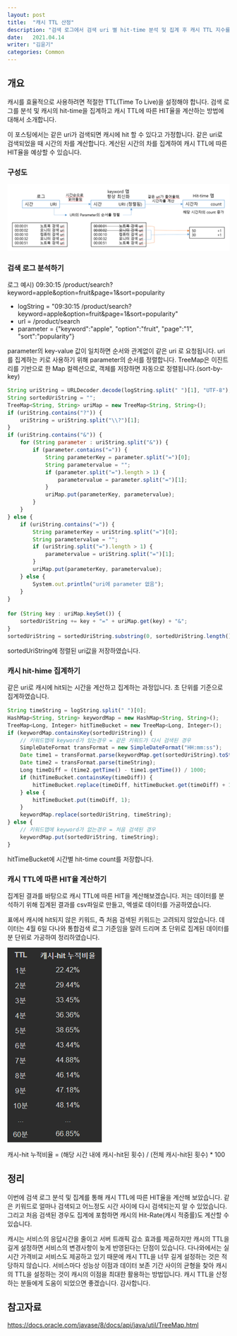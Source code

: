```yaml
---
layout: post
title:  "캐시 TTL 산정"
description: "검색 로그에서 검색 uri 별 hit-time 분석 및 집계 후 캐시 TTL 지수를 산정하기"
date:   2021.04.14 
writer: "김윤기" 
categories: Common
---
```


## 개요
캐시를 효율적으로 사용하려면 적절한 TTL(Time To Live)을 설정해야 합니다. 
검색 로그를 분석 및 캐시의 hit-time을 집계하고 캐시 TTL에 따른 HIT율을 계산하는 방법에 대해서 소개합니다.

이 포스팅에서는 같은 uri가 검색되면 캐시에 hit 할 수 있다고 가정합니다. 
같은 uri로 검색되었을 때 시간의 차를 계산합니다. 
계산된 시간의 차를 집계하여 캐시 TTL에 따른 HIT율을 예상할 수 있습니다.

### 구성도
![/images/2021-04-14-Common-Cache-Time-to-live/2021-04-14_system.png](/images/2021-04-14-Common-Cache-Time-to-live/2021-04-14_system.png)

### 검색 로그 분석하기
로그 예시) 09:30:15 /product/search?keyword=apple&option=fruit&page=1&sort=popularity
- logString = "09:30:15 /product/search?keyword=apple&option=fruit&page=1&sort=popularity"
- url = /product/search
- parameter = {"keyword":"apple", "option":"fruit", "page":"1", "sort":"popularity"} 

parameter의 key-value 값이 일치하면 순서와 관계없이 같은 uri 로 요청됩니다.
uri를 집계하는 키로 사용하기 위해 parameter의 순서를 정렬합니다. 
TreeMap은 이진트리를 기반으로 한 Map 컬렉션으로, 객체를 저장하면 자동으로 정렬됩니다.(sort-by-key)
```jsx
String uriString = URLDecoder.decode(logString.split(" ")[1], "UTF-8");
String sortedUriString = "";
TreeMap<String, String> uriMap = new TreeMap<String, String>();
if (uriString.contains("?")) {
    uriString = uriString.split("\\?")[1];
}
if (uriString.contains("&")) {
    for (String parameter : uriString.split("&")) {
        if (parameter.contains("=")) {
            String parameterKey = parameter.split("=")[0];
            String parametervalue = "";
            if (parameter.split("=").length > 1) {
                parametervalue = parameter.split("=")[1];
            }
            uriMap.put(parameterKey, parametervalue);
        }
    }
} else {
    if (uriString.contains("=")) {
        String parameterKey = uriString.split("=")[0];
        String parametervalue = "";
        if (uriString.split("=").length > 1) {
            parametervalue = uriString.split("=")[1];
        }
        uriMap.put(parameterKey, parametervalue);
    } else {
        System.out.println("uri에 parameter 없음");
    }
}

for (String key : uriMap.keySet()) {
    sortedUriString += key + "=" + uriMap.get(key) + "&";
}
sortedUriString = sortedUriString.substring(0, sortedUriString.length() - 1);
```
sortedUriString에 정렬된 uri값을 저장하였습니다. 

### 캐시 hit-hime 집계하기
같은 uri로 캐시에 hit되는 시간을 계산하고 집계하는 과정입니다.
초 단위를 기준으로 집계하였습니다.
```jsx
String timeString = logString.split(" ")[0];
HashMap<String, String> keywordMap = new HashMap<String, String>();
TreeMap<Long, Integer> hitTimeBucket = new TreeMap<Long, Integer>();
if (keywordMap.containsKey(sortedUriString)) {
    // 키워드맵에 keyword가 있는경우 = 같은 키워드가 다시 검색된 경우 
    SimpleDateFormat transFormat = new SimpleDateFormat("HH:mm:ss");
    Date time1 = transFormat.parse(keywordMap.get(sortedUriString).toString());
    Date time2 = transFormat.parse(timeString);
    Long timeDiff = (time2.getTime() - time1.getTime()) / 1000;
    if (hitTimeBucket.containsKey(timeDiff)) {
        hitTimeBucket.replace(timeDiff, hitTimeBucket.get(timeDiff) + 1);
    } else {
        hitTimeBucket.put(timeDiff, 1);
    }
    keywordMap.replace(sortedUriString, timeString);
} else {
    // 키워드맵에 keyword가 없는경우 = 처음 검색된 경우
    keywordMap.put(sortedUriString, timeString);
}
```
hitTimeBucket에 시간별 hit-time count를 저장합니다.

### 캐시 TTL에 따른 HIT율 계산하기
집계된 결과를 바탕으로 캐시 TTL에 따른 HIT을 계산해보겠습니다. 
저는 데이터를 분석하기 위해 집계된 결과를 csv파일로 만들고, 엑셀로 데이터를 가공하였습니다.

표에서 캐시에 hit되지 않은 키워드, 즉 처음 검색된 키워드는 고려되지 않았습니다. 
데이터는 4월 6일 다나와 통합검색 로그 기준임을 알려 드리며 초 단위로 집계된 데이터를 분 단위로 가공하여 정리하였습니다.

![/images/2021-04-14-Common-Cache-Time-to-live/2021-04-14_table.png](/images/2021-04-14-Common-Cache-Time-to-live/2021-04-14_table.png)

캐시-hit 누적비율 = (해당 시간 내에 캐시-hit된 횟수) / (전체 캐시-hit된 횟수) * 100

## 정리
이번에 검색 로그 분석 및 집계를 통해 캐시 TTL에 따른 HIT율을 계산해 보았습니다. 
같은 키워드로 얼마나 검색되고 어느정도 시간 사이에 다시 검색되는지 알 수 있었습니다. 
그리고 처음 검색된 경우도 집계에 포함하면 캐시의 Hit-Rate(캐시 적중률)도 계산할 수 있습니다.

캐시는 서비스의 응답시간을 줄이고 서버 트래픽 감소 효과를 제공하지만 캐시의 TTL을 길게 설정하면 서비스의 변경사항이 늦게 반영된다는 단점이 있습니다.
다나와에서는 실시간 가격비교 서비스도 제공하고 있기 때문에 캐시 TTL을 너무 길게 설정하는 것은 적당하지 않습니다.
서비스마다 성능상 이점과 데이터 보존 기간 사이의 균형을 찾아 캐시의 TTL을 설정하는 것이 캐시의 이점을 최대한 활용하는 방법입니다.
캐시 TTL을 산정하는 분들에게 도움이 되었으면 좋겠습니다. 
감사합니다.

## 참고자료
https://docs.oracle.com/javase/8/docs/api/java/util/TreeMap.html
